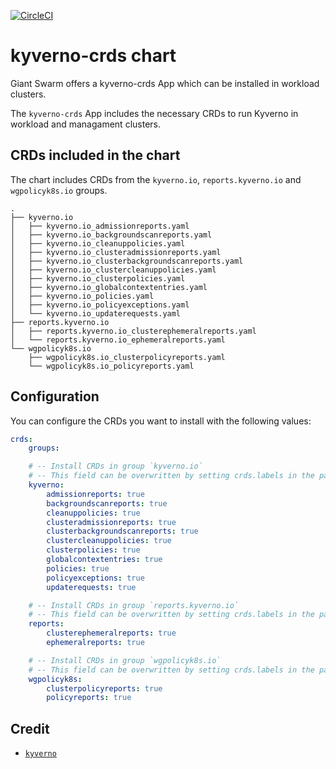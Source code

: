 [![CircleCI](https://dl.circleci.com/status-badge/img/gh/giantswarm/kyverno-crds/tree/main.svg?style=svg)](https://dl.circleci.com/status-badge/redirect/gh/giantswarm/kyverno-crds/tree/main)

# kyverno-crds chart

Giant Swarm offers a kyverno-crds App which can be installed in workload clusters.

The `kyverno-crds` App includes the necessary CRDs to run Kyverno in workload and managament clusters.

## CRDs included in the chart

The chart includes CRDs from the `kyverno.io`, `reports.kyverno.io` and `wgpolicyk8s.io` groups.

```
.
├── kyverno.io
│   ├── kyverno.io_admissionreports.yaml
│   ├── kyverno.io_backgroundscanreports.yaml
│   ├── kyverno.io_cleanuppolicies.yaml
│   ├── kyverno.io_clusteradmissionreports.yaml
│   ├── kyverno.io_clusterbackgroundscanreports.yaml
│   ├── kyverno.io_clustercleanuppolicies.yaml
│   ├── kyverno.io_clusterpolicies.yaml
│   ├── kyverno.io_globalcontextentries.yaml
│   ├── kyverno.io_policies.yaml
│   ├── kyverno.io_policyexceptions.yaml
│   └── kyverno.io_updaterequests.yaml
├── reports.kyverno.io
│   ├── reports.kyverno.io_clusterephemeralreports.yaml
│   └── reports.kyverno.io_ephemeralreports.yaml
└── wgpolicyk8s.io
    ├── wgpolicyk8s.io_clusterpolicyreports.yaml
    └── wgpolicyk8s.io_policyreports.yaml
```

## Configuration

You can configure the CRDs you want to install with the following values:

```yaml
crds:
    groups:

    # -- Install CRDs in group `kyverno.io`
    # -- This field can be overwritten by setting crds.labels in the parent chart
    kyverno:
        admissionreports: true
        backgroundscanreports: true
        cleanuppolicies: true
        clusteradmissionreports: true
        clusterbackgroundscanreports: true
        clustercleanuppolicies: true
        clusterpolicies: true
        globalcontextentries: true
        policies: true
        policyexceptions: true
        updaterequests: true

    # -- Install CRDs in group `reports.kyverno.io`
    # -- This field can be overwritten by setting crds.labels in the parent chart
    reports:
        clusterephemeralreports: true
        ephemeralreports: true

    # -- Install CRDs in group `wgpolicyk8s.io`
    # -- This field can be overwritten by setting crds.labels in the parent chart
    wgpolicyk8s:
        clusterpolicyreports: true
        policyreports: true
```

## Credit

- [`kyverno`][kyverno-upstream]

[kyverno-upstream]: https://github.com/kyverno/kyverno
